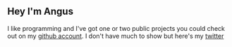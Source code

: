 ## Hey I'm Angus 

I like programming and I've got one or two public projects you could check out on my [github account](https://github.com/hackermanangus).
I don't have much to show but here's my [twitter](https://twitter.com/hackermanangus)
